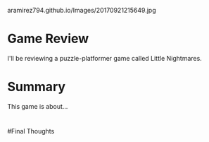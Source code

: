 aramirez794.github.io/Images/20170921215649.jpg
#  Game Review
I'll be reviewing a puzzle-platformer game called Little Nightmares.

# Summary

This game is about...

#

#

#Final Thoughts
